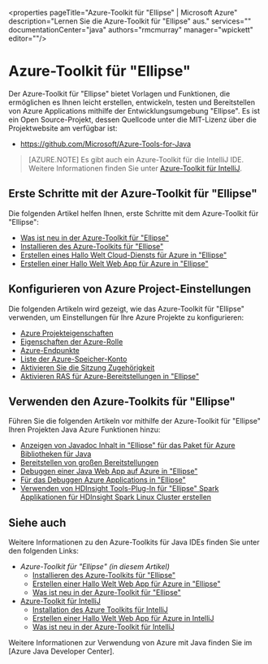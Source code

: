 <properties
    pageTitle="Azure-Toolkit für "Ellipse" | Microsoft Azure"
    description="Lernen Sie die Azure-Toolkit für "Ellipse" aus."
    services=""
    documentationCenter="java"
    authors="rmcmurray"
    manager="wpickett"
    editor=""/>

<tags
    ms.service="multiple"
    ms.workload="na"
    ms.tgt_pltfrm="multiple"
    ms.devlang="Java"
    ms.topic="article"
    ms.date="09/20/2016" 
    ms.author="robmcm;asirveda"/>

<!-- Legacy MSDN URL = https://msdn.microsoft.com/library/azure/hh694271.aspx -->

# <a name="azure-toolkit-for-eclipse"></a>Azure-Toolkit für "Ellipse"

Der Azure-Toolkit für "Ellipse" bietet Vorlagen und Funktionen, die ermöglichen es Ihnen leicht erstellen, entwickeln, testen und Bereitstellen von Azure Applications mithilfe der Entwicklungsumgebung "Ellipse". Es ist ein Open Source-Projekt, dessen Quellcode unter die MIT-Lizenz über die Projektwebsite am verfügbar ist:

* <https://github.com/Microsoft/Azure-Tools-for-Java>

> [AZURE.NOTE] Es gibt auch ein Azure-Toolkit für die IntelliJ IDE. Weitere Informationen finden Sie unter [Azure-Toolkit für IntelliJ].

## <a name="getting-started-with-the-azure-toolkit-for-eclipse"></a>Erste Schritte mit der Azure-Toolkit für "Ellipse"

Die folgenden Artikel helfen Ihnen, erste Schritte mit dem Azure-Toolkit für "Ellipse":

* [Was ist neu in der Azure-Toolkit für "Ellipse"]
* [Installieren des Azure-Toolkits für "Ellipse"]
* [Erstellen eines Hallo Welt Cloud-Diensts für Azure in "Ellipse"]
* [Erstellen einer Hallo Welt Web App für Azure in "Ellipse"]

## <a name="configuring-azure-project-settings"></a>Konfigurieren von Azure Project-Einstellungen

Die folgenden Artikeln wird gezeigt, wie das Azure-Toolkit für "Ellipse" verwenden, um Einstellungen für Ihre Azure Projekte zu konfigurieren:

* [Azure Projekteigenschaften]
* [Eigenschaften der Azure-Rolle]
* [Azure-Endpunkte]
* [Liste der Azure-Speicher-Konto]
* [Aktivieren Sie die Sitzung Zugehörigkeit]
* [Aktivieren RAS für Azure-Bereitstellungen in "Ellipse"]

## <a name="using-the-azure-toolkit-for-eclipse"></a>Verwenden den Azure-Toolkits für "Ellipse"

Führen Sie die folgenden Artikeln vor mithilfe der Azure-Toolkit für "Ellipse" Ihren Projekten Java Azure Funktionen hinzu:

* [Anzeigen von Javadoc Inhalt in "Ellipse" für das Paket für Azure Bibliotheken für Java]
* [Bereitstellen von großen Bereitstellungen]
* [Debuggen einer Java Web App auf Azure in "Ellipse"]
* [Für das Debuggen Azure Applications in "Ellipse"]
* [Verwenden von HDInsight Tools-Plug-In für "Ellipse" Spark Applikationen für HDInsight Spark Linux Cluster erstellen][HDInsight Tools Plugin for Eclipse]

## <a name="see-also"></a>Siehe auch

Weitere Informationen zu den Azure-Toolkits für Java IDEs finden Sie unter den folgenden Links:

- *Azure-Toolkit für "Ellipse" (in diesem Artikel)*
  - [Installieren des Azure-Toolkits für "Ellipse"]
  - [Erstellen einer Hallo Welt Web App für Azure in "Ellipse"]
  - [Was ist neu in der Azure-Toolkit für "Ellipse"]
- [Azure-Toolkit für IntelliJ]
  - [Installation des Azure Toolkits für IntelliJ]
  - [Erstellen einer Hallo Welt Web App für Azure in IntelliJ]
  - [Was ist neu in der Azure-Toolkit für IntelliJ]

Weitere Informationen zur Verwendung von Azure mit Java finden Sie im [Azure Java Developer Center].

<!-- URL List -->

[Azure Toolkit for Eclipse]: ./azure-toolkit-for-eclipse.md
[Azure-Toolkit für IntelliJ]: ./azure-toolkit-for-intellij.md
[Erstellen einer Hallo Welt Web App für Azure in "Ellipse"]: ./app-service-web/app-service-web-eclipse-create-hello-world-web-app.md
[Erstellen einer Hallo Welt Web App für Azure in IntelliJ]: ./app-service-web/app-service-web-intellij-create-hello-world-web-app.md
[Installieren des Azure-Toolkits für "Ellipse"]: ./azure-toolkit-for-eclipse-installation.md
[Installation des Azure Toolkits für IntelliJ]: ./azure-toolkit-for-intellij-installation.md
[Was ist neu in der Azure-Toolkit für "Ellipse"]: ./azure-toolkit-for-eclipse-whats-new.md
[Was ist neu in der Azure-Toolkit für IntelliJ]: ./azure-toolkit-for-intellij-whats-new.md

[Azure Java-Entwicklercenter]: https://azure.microsoft.com/develop/java/

[Azure Projekteigenschaften]: ./azure-toolkit-for-eclipse-azure-project-properties.md
[Eigenschaften der Azure-Rolle]: ./azure-toolkit-for-eclipse-azure-role-properties.md
[Azure-Endpunkte]: ./azure-toolkit-for-eclipse-azure-service-endpoints.md
[Liste der Azure-Speicher-Konto]: ./azure-toolkit-for-eclipse-azure-storage-account-list.md
[Erstellen eines Hallo Welt Cloud-Diensts für Azure in "Ellipse"]: ./azure-toolkit-for-eclipse-creating-a-hello-world-application.md
[Für das Debuggen Azure Applications in "Ellipse"]: ./azure-toolkit-for-eclipse-debugging-azure-applications.md
[Debuggen einer Java Web App auf Azure in "Ellipse"]: ./app-service-web/app-service-web-debug-java-web-app-in-eclipse.md
[Bereitstellen von großen Bereitstellungen]: ./azure-toolkit-for-eclipse-deploying-large-deployments.md
[Anzeigen von Javadoc Inhalt in "Ellipse" für das Paket für Azure Bibliotheken für Java]: ./azure-toolkit-for-eclipse-displaying-javadoc-content-for-azure-libraries.md
[Aktivieren RAS für Azure-Bereitstellungen in "Ellipse"]: ./azure-toolkit-for-eclipse-enabling-remote-access-for-azure-deployments.md
[Aktivieren Sie die Sitzung Zugehörigkeit]: ./azure-toolkit-for-eclipse-enable-session-affinity.md
[HDInsight Tools Plugin for Eclipse]: ./hdinsight/hdinsight-apache-spark-eclipse-tool-plugin.md
[How to Authenticate Web Users with Azure Access Control Service Using Eclipse]: ./active-directory/active-directory-java-authenticate-users-access-control-eclipse.md

<!-- [How to Maintain Session Data with Session Affinity]: http://go.microsoft.com/fwlink/?LinkID=699539 -->
<!-- [How to Use Co-located Caching]: http://go.microsoft.com/fwlink/?LinkID=699542 -->
<!-- [How to Use Dedicated Caching]: http://go.microsoft.com/fwlink/?LinkID=699543 -->
<!-- [How to Use JMS with AMQP 1.0 in Azure with Eclipse]: http://go.microsoft.com/fwlink/?LinkID=699544 -->
<!-- [How to Use SSL Offloading]: http://go.microsoft.com/fwlink/?LinkID=699545 -->
<!-- [SSL Offloading]: http://go.microsoft.com/fwlink/?LinkID=699549 -->
<!-- [Using the Azure Service Runtime Library in JSP]: http://go.microsoft.com/fwlink/?LinkID=699551 -->

